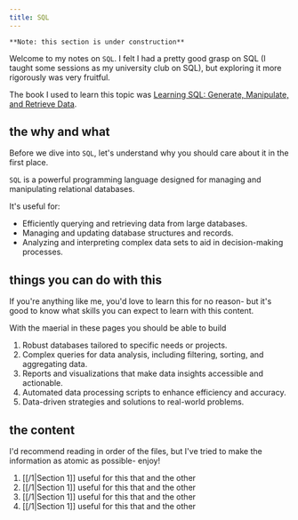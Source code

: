 ```yaml
---
title: SQL
---
```

`**Note: this section is under construction**`

Welcome to my notes on `SQL`.  I felt I had a pretty good grasp on SQL (I  taught some sessions as my university club on SQL), but exploring it more rigorously was very fruitful.  

The book I used to learn this topic was [Learning SQL: Generate, Manipulate, and Retrieve Data](https://www.amazon.com/gp/product/1492057614/ref=as_li_tl?ie=UTF8&camp=1789&creative=9325&creativeASIN=1492057614&linkCode=as2&tag=snirsuggestin-20&linkId=549fcae1e30ab9fc60c5520189ea25d5).

## the why and what

Before we dive into `SQL`, let's understand why you should care about it in the first place.

`SQL` is a powerful programming language designed for managing and manipulating relational databases.

It's useful for:
- Efficiently querying and retrieving data from large databases.
- Managing and updating database structures and records.
- Analyzing and interpreting complex data sets to aid in decision-making processes.

## things you can do with this

If you're anything like me, you'd love to learn this for no reason- but it's good to know what skills you can expect to learn with this content.

With the maerial in these pages you should be able to build
1. Robust databases tailored to specific needs or projects.
2. Complex queries for data analysis, including filtering, sorting, and aggregating data.
3. Reports and visualizations that make data insights accessible and actionable.
4. Automated data processing scripts to enhance efficiency and accuracy.
5. Data-driven strategies and solutions to real-world problems.

## the content

I'd recommend reading in order of the files, but I've tried to make the information as atomic as possible- enjoy!

1. [[/1|Section 1]] useful for this that and the other
2. [[/1|Section 1]] useful for this that and the other
3. [[/1|Section 1]] useful for this that and the other
4. [[/1|Section 1]] useful for this that and the other